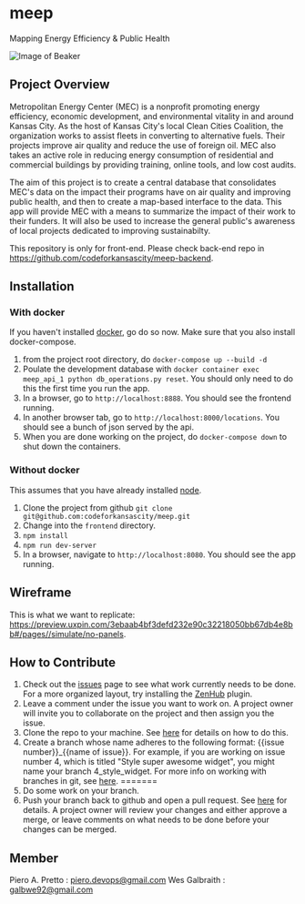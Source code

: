 # meep
Mapping Energy Efficiency &amp; Public Health

![Image of Beaker](https://s.abcnews.com/images/US/abc_ann_wtb_beeker_091111_ms.jpg)

## Project Overview

Metropolitan Energy Center (MEC) is a nonprofit promoting energy efficiency, economic development, and environmental vitality in and around Kansas City. As the host of Kansas City's local Clean Cities Coalition, the organization works to assist fleets in converting to alternative fuels. Their projects improve air quality and reduce the use of foreign oil. MEC also takes an active role in reducing energy consumption of residential and commercial buildings by providing training, online tools, and low cost audits.

The aim of this project is to create a central database that consolidates MEC's data on the impact their programs have on air quality  and improving public health, and then to create a map-based interface to the data. This app will provide MEC with a means to summarize the impact of their work to their funders. It will also be used to increase the general public's awareness of local projects dedicated to improving sustainabilty.

This repository is only for front-end. Please check back-end repo in https://github.com/codeforkansascity/meep-backend.

## Installation


### With docker

If you haven't installed [docker](https://docs.docker.com/v17.09/engine/installation/), go do so now. Make sure that you also install docker-compose.

1. from the project root directory, do ```docker-compose up --build -d```
2. Poulate the development database with ```docker container exec meep_api_1 python db_operations.py reset```. You should only need to do this the first time you run the app.  
3. In a browser, go to ```http://localhost:8888```. You should see the frontend running.
4. In another browser tab, go to ```http://localhost:8000/locations```. You should see a bunch of json served by the api.
5. When you are done working on the project, do ```docker-compose down``` to shut down the containers.

### Without docker

This assumes that you have already installed [node](https://nodejs.org/en/).

1. Clone the project from github ```git clone git@github.com:codeforkansascity/meep.git```
2. Change into the ```frontend``` directory.
3. ```npm install```
4. ```npm run dev-server```
5. In a browser, navigate to ```http://localhost:8080```. You should see the app running.


## Wireframe
This is what we want to replicate: https://preview.uxpin.com/3ebaab4bf3defd232e90c32218050bb67db4e8bb#/pages//simulate/no-panels.

## How to Contribute

1. Check out the [issues](https://github.com/codeforkansascity/meep/issues) page to see what work currently needs to be done. For a more organized layout, try installing the [ZenHub](https://www.zenhub.com/extension) plugin.
2. Leave a comment under the issue you want to work on. A project owner will invite you to collaborate on the project and then assign you the issue.  
3. Clone the repo to your machine. See [here](https://help.github.com/articles/cloning-a-repository/#platform-all) for details on how to do this.
4. Create a branch whose name adheres to the following format: {{issue number}}_{{name of issue}}. For example, if you are working on issue number 4, which is titled "Style super awesome widget", you might name your branch 4_style_widget. For more info on working with branches in git, see [here](https://git-scm.com/book/en/v2/Git-Branching-Basic-Branching-and-Merging).
=======
5. Do some work on your branch.
6. Push your branch back to github and open a pull request. See [here](https://help.github.com/articles/pushing-to-a-remote/) for details. A project owner will review your changes and either approve a merge, or leave comments on what needs to be done before your changes can be merged.

## Member
Piero A. Pretto : piero.devops@gmail.com
Wes Galbraith : galbwe92@gmail.com
